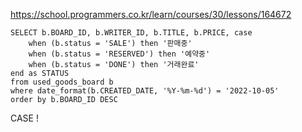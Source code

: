 https://school.programmers.co.kr/learn/courses/30/lessons/164672

```
SELECT b.BOARD_ID, b.WRITER_ID, b.TITLE, b.PRICE, case
    when (b.status = 'SALE') then '판매중'
    when (b.status = 'RESERVED') then '예약중'
    when (b.status = 'DONE') then '거래완료'
end as STATUS
from used_goods_board b
where date_format(b.CREATED_DATE, '%Y-%m-%d') = '2022-10-05'
order by b.BOARD_ID DESC
```

CASE !